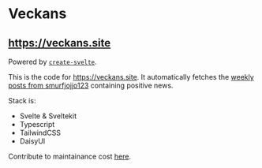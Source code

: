 # Veckans
## https://veckans.site
Powered by [`create-svelte`](https://github.com/sveltejs/kit/tree/main/packages/create-svelte).

This is the code for https://veckans.site. It automatically fetches the [weekly posts from smurfjojjo123](https://www.reddit.com/r/sweden/?f=flair_name%3A%22Positiva%20Nyheter%22) containing positive news. 

Stack is:
* Svelte & Sveltekit
* Typescript
* TailwindCSS
* DaisyUI

Contribute to maintainance cost [here](https://ko-fi.com/tarekb).